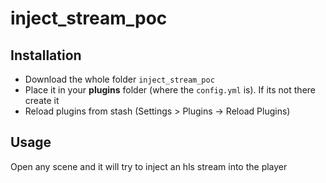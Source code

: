 # inject_stream_poc

## Installation

- Download the whole folder `inject_stream_poc`
- Place it in your **plugins** folder (where the `config.yml` is). If its not there create it
- Reload plugins from stash (Settings > Plugins -> Reload Plugins)

## Usage

Open any scene and it will try to inject an hls stream into the player
